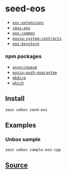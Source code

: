 
seed-eos
====================









* [`eos-extensions`](eos-extensions.md)
* [`zeus-eos`](zeus-eos.md)
* [`eos-common`](eos-common.md)
* [`eosio-system-contracts`](eosio-system-contracts.md)
* [`eos-keystore`](eos-keystore.md)
### npm packages
* [`async/queue`](http://npmjs.com/package/async/queue)
* [`eosio-push-guarantee`](http://npmjs.com/package/eosio-push-guarantee)
* [`mkdirp`](http://npmjs.com/package/mkdirp)
* [`which`](http://npmjs.com/package/which)


## Install
```bash
zeus unbox seed-eos
```
## Examples
### Unbox sample
```bash
zeus unbox sample-eos-cpp
```











## [Source](https://github.com/liquidapps-io/zeus-sdk/tree/master/boxes/groups/eos-sdk/seed-eos)